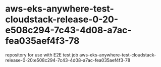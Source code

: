 # aws-eks-anywhere-test-cloudstack-release-0-20-e508c294-7c43-4d08-a7ac-fea035aef4f3-78
repository for use with E2E test job aws-eks-anywhere-test-cloudstack-release-0-20:e508c294-7c43-4d08-a7ac-fea035aef4f3-78
